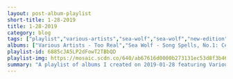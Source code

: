 ```yaml
---
layout: post-album-playlist
short-title: 1-28-2019
title: 1-28-2019
category: blog
tags: ["playlist","various-artists","sea-wolf","sea-wolf","new-edition"]
albums: ["Various Artists - Too Real","Sea Wolf - Song Spells, No.1: Cedarsmoke","Sea Wolf - Leaves in the River","New Edition - New Edition"]
playlist-id: 6885cJA5LP2dFowT2TBbQD
playlist-img: https://mosaic.scdn.co/640/ab67616d0000b273131ec53d8f3b46d3fb245b9dab67616d0000b2733e3c34aa825ac373cc811ee9ab67616d0000b2734a53fad32813802c94bc0667ab67616d0000b273a265f42bbc76b462500ffc67
summary: "A playlist of albums I created on 2019-01-28 featuring Various Artists, Sea Wolf, Sea Wolf, and New Edition."
---
```

